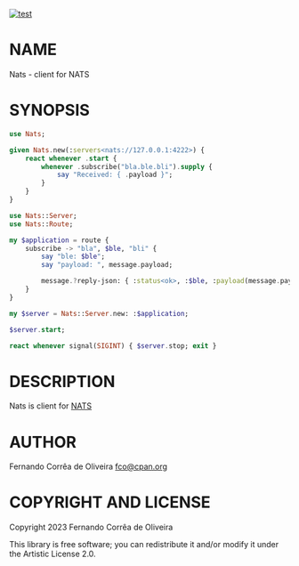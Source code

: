 [![test](https://github.com/FCO/nats/actions/workflows/test.yml/badge.svg)](https://github.com/FCO/nats/actions/workflows/test.yml)

NAME
====

Nats - client for NATS

SYNOPSIS
========

```raku
use Nats;

given Nats.new(:servers<nats://127.0.0.1:4222>) {
    react whenever .start {
        whenever .subscribe("bla.ble.bli").supply {
            say "Received: { .payload }";
        }
    }
}
```

```raku
use Nats::Server;
use Nats::Route;

my $application = route {
    subscribe -> "bla", $ble, "bli" {
        say "ble: $ble";
        say "payload: ", message.payload;

        message.?reply-json: { :status<ok>, :$ble, :payload(message.payload) };
    }
}

my $server = Nats::Server.new: :$application;

$server.start;

react whenever signal(SIGINT) { $server.stop; exit }
```

DESCRIPTION
===========

Nats is client for [NATS](http://nats.io)

AUTHOR
======

Fernando Corrêa de Oliveira <fco@cpan.org>

COPYRIGHT AND LICENSE
=====================

Copyright 2023 Fernando Corrêa de Oliveira

This library is free software; you can redistribute it and/or modify it under the Artistic License 2.0.

